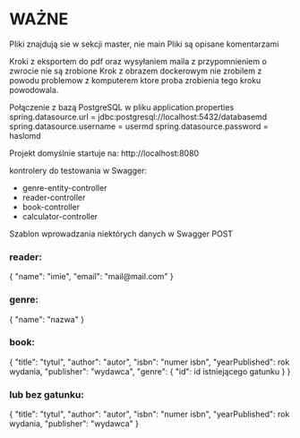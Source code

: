 <h1>WAŻNE</h1>

Pliki znajdują sie w sekcji master, nie main
Pliki są opisane komentarzami

Kroki z eksportem do pdf oraz wysyłaniem maila z przypomnieniem o zwrocie nie są zrobione 
Krok z obrazem dockerowym nie zrobilem z powodu problemow z komputerem ktore proba zrobienia tego kroku powodowala.

Połączenie z bazą PostgreSQL w pliku application.properties
spring.datasource.url = jdbc:postgresql://localhost:5432/databasemd
spring.datasource.username = usermd
spring.datasource.password = haslomd

Projekt domyślnie startuje na:
http://localhost:8080

kontrolery do testowania w Swagger:
* genre-entity-controller
* reader-controller
* book-controller
* calculator-controller

Szablon wprowadzania niektórych danych w Swagger POST

<h3>reader:</h3>
{
  "name": "imie",
  "email": "mail@mail.com"
}
<h3>genre:</h3>
{
  "name": "nazwa"
}
<h3>book:</h3>
{
  "title": "tytul",
  "author": "autor",
  "isbn": "numer isbn",
  "yearPublished": rok wydania,
  "publisher": "wydawca",
  "genre": {
    "id": id istniejącego gatunku
  }
}
<h3>lub bez gatunku:</h3>
{
  "title": "tytul",
  "author": "autor",
  "isbn": "numer isbn",
  "yearPublished": rok wydania,
  "publisher": "wydawca"
}
